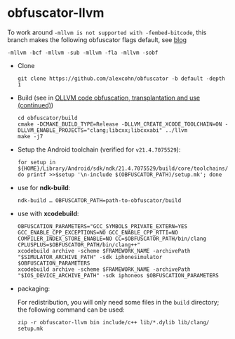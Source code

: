 obfuscator-llvm
===============

To work around `-mllvm is not supported with -fembed-bitcode`, 
this branch makes the following obfuscator flags default, see [blog](https://heroims.github.io/2019/01/06/OLLVM%E4%BB%A3%E7%A0%81%E6%B7%B7%E6%B7%86%E7%A7%BB%E6%A4%8D%E4%B8%8E%E4%BD%BF%E7%94%A8/#%E4%BD%BF%E7%94%A8)

    -mllvm -bcf -mllvm -sub -mllvm -fla -mllvm -sobf

* Clone

      git clone https://github.com/alexcohn/obfuscator -b default -depth 1

* Build (see in [OLLVM code obfuscation, transplantation and use (continued)](https://heroims.github.io/2021/11/09/OLLVM%E4%BB%A3%E7%A0%81%E6%B7%B7%E6%B7%86%E7%A7%BB%E6%A4%8D%E4%B8%8E%E4%BD%BF%E7%94%A8(%E7%BB%AD)/#XCode12-%E4%BB%A5%E5%90%8E))

      cd obfuscator/build
      cmake -DCMAKE_BUILD_TYPE=Release -DLLVM_CREATE_XCODE_TOOLCHAIN=ON -DLLVM_ENABLE_PROJECTS="clang;libcxx;libcxxabi" ../llvm
      make -j7

* Setup the Android toolchain (verified for `v21.4.7075529`):

      for setup in ${HOME}/Library/Android/sdk/ndk/21.4.7075529/build/core/toolchains/*/setup.mk; do printf >>$setup '\n-include $(OBFUSCATOR_PATH)/setup.mk'; done

* use for **ndk-build**:

      ndk-build … OBFUSCATOR_PATH=path-to-obfuscator/build

* use with **xcodebuild**:

      OBFUSCATION_PARAMETERS="GCC_SYMBOLS_PRIVATE_EXTERN=YES GCC_ENABLE_CPP_EXCEPTIONS=NO GCC_ENABLE_CPP_RTTI=NO COMPILER_INDEX_STORE_ENABLE=NO CC=$OBFUSCATOR_PATH/bin/clang CPLUSPLUS=$OBFUSCATOR_PATH/bin/clang++"
      xcodebuild archive -scheme $FRAMEWORK_NAME -archivePath "$SIMULATOR_ARCHIVE_PATH" -sdk iphonesimulator $OBFUSCATION_PARAMETERS
      xcodebuild archive -scheme $FRAMEWORK_NAME -archivePath "$IOS_DEVICE_ARCHIVE_PATH" -sdk iphoneos $OBFUSCATION_PARAMETERS

* packaging:

  For redistribution, you will only need some files in the `build` directory; the following command can be used:

      zip -r obfuscator-llvm bin include/c++ lib/*.dylib lib/clang/ setup.mk
